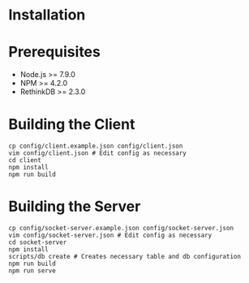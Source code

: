 # Installation

# Prerequisites

* Node.js >= 7.9.0
* NPM >= 4.2.0
* RethinkDB >= 2.3.0

# Building the Client

    cp config/client.example.json config/client.json
    vim config/client.json # Edit config as necessary
    cd client
    npm install
    npm run build

# Building the Server

    cp config/socket-server.example.json config/socket-server.json
    vim config/socket-server.json # Edit config as necessary
    cd socket-server
    npm install
    scripts/db create # Creates necessary table and db configuration
    npm run build
    npm run serve